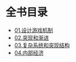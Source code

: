 # 全书目录
- [01.设计游戏机制](01_设计游戏机制.md)
- [02.突现和渐进](02_突现和渐进.md)
- [03.复杂系统和突现结构](03_复杂系统和突现结构.md)
- [04.内部经济](04_内部经济.md)
